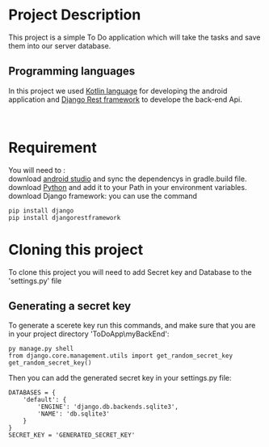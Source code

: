# Project Description
This project is a simple To Do application which will take the tasks and save them into our server database.

## Programming languages
In this project we used [Kotlin language](https://developer.android.com/kotlin) for developing the android application and [Django Rest framework](https://www.django-rest-framework.org/) to develope  the back-end Api.

<br>

# Requirement
You will need to :<br>
  download [android studio](https://developer.android.com/studio) and sync the dependencys in gradle.build file.<br>
  download [Python](https://www.python.org/downloads/) and add it to your Path in your environment variables.<br>
  download Django framework: you can use the command<br>
```
pip install django
pip install djangorestframework
```
  

# Cloning this project
To clone this project you will need to add Secret key and Database to the 'settings.py' file

## Generating a secret key
To generate a scerete key run this commands, and make sure that you are in your project directory 'ToDoApp\myBackEnd':

```
py manage.py shell
from django.core.management.utils import get_random_secret_key 
get_random_secret_key()  
```

Then you can add the generated secret key in your settings.py file:
```
DATABASES = {
    'default': {
        'ENGINE': 'django.db.backends.sqlite3',
        'NAME': 'db.sqlite3'
    }
}
SECRET_KEY = 'GENERATED_SECRET_KEY'
